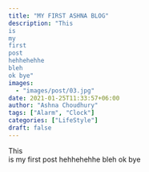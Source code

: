 ```yaml
---
title: "MY FIRST ASHNA BLOG"
description: "This
is
my
first
post
hehhehehhe
bleh
ok bye"
images:
  - "images/post/03.jpg"
date: 2021-01-25T11:33:57+06:00
author: "Ashna Choudhury"
tags: ["Alarm", "Clock"]
categories: ["LifeStyle"]
draft: false
---
```


This <br>
is
my
first
post
hehhehehhe
bleh
ok bye
